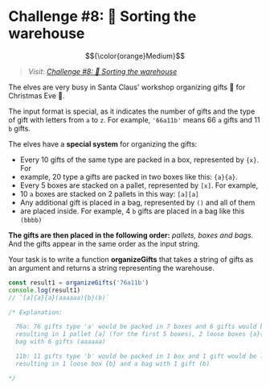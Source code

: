 # Challenge #8: 🏬 Sorting the warehouse

$${\color{orange}Medium}$$

>_Visit: [Challenge #8: 🏬 Sorting the warehouse](https://adventjs.dev/challenges/2023/8)_

The elves are very busy in Santa Claus' workshop organizing gifts 🎁 for Christmas
Eve 🎄.

The input format is special, as it indicates the number of gifts and the type of
gift with letters from `a` to `z`. For example, `'66a11b'` means 66 `a` gifts and 11 `b` gifts.

The elves have a **special system** for organizing the gifts:

- Every 10 gifts of the same type are packed in a box, represented by `{x}`. For
- example, 20 type a gifts are packed in two boxes like this: `{a}{a}`.
- Every 5 boxes are stacked on a pallet, represented by `[x]`. For example,
- 10 `a` boxes are stacked on 2 pallets in this way: `[a][a]`
- Any additional gift is placed in a bag, represented by `()` and all of them
- are placed inside. For example, 4 `b` gifts are placed in a bag like this `(bbbb)`

**The gifts are then placed in the following order:** _pallets, boxes and bags._
And the gifts appear in the same order as the input string.

Your task is to write a function **organizeGifts** that takes a string of gifts
as an argument and returns a string representing the warehouse.

```javascript
const result1 = organizeGifts('76a11b')
console.log(result1)
// `[a]{a}{a}(aaaaaa){b}(b)`

/* Explanation:

  76a: 76 gifts type 'a' would be packed in 7 boxes and 6 gifts would be left, 
  resulting in 1 pallet [a] (for the first 5 boxes), 2 loose boxes {a}{a} and a 
  bag with 6 gifts (aaaaaa)

  11b: 11 gifts type 'b' would be packed in 1 box and 1 gift would be left, 
  resulting in 1 loose box {b} and a bag with 1 gift (b)

*/

```
